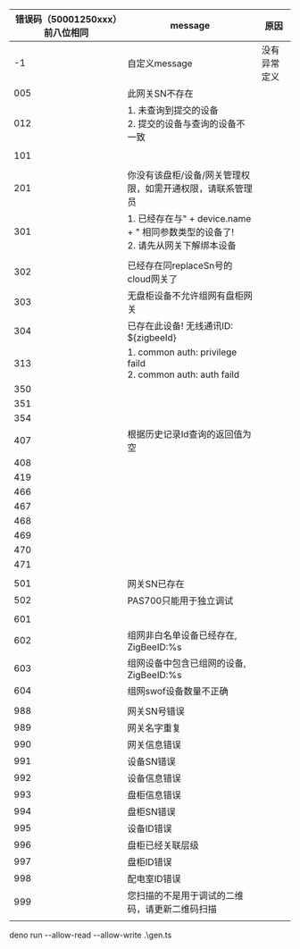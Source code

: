 | 错误码（50001250xxx）前八位相同 | message                                                      | 原因         |
| ------------------------------- | ------------------------------------------------------------ | ------------ |
| -1                              | 自定义message                                                | 没有异常定义 |
| 005                             | 此网关SN不存在                                               |              |
| 012                             | 1. 未查询到提交的设备<br />2. 提交的设备与查询的设备不一致   |              |
|                                 |                                                              |              |
| 101                             |                                                              |              |
|                                 |                                                              |              |
| 201                             | 你没有该盘柜/设备/网关管理权限，如需开通权限，请联系管理员   |              |
| 301                             | 1. 已经存在与" + device.name + " 相同参数类型的设备了! <br />2. 请先从网关下解绑本设备 |              |
|                                 |                                                              |              |
| 302                             | 已经存在同replaceSn号的cloud网关了                           |              |
| 303                             | 无盘柜设备不允许组网有盘柜网关                               |              |
| 304                             | 已存在此设备! 无线通讯ID: ${zigbeeId}                        |              |
| 313                             | 1. common auth: privilege faild<br />2. common auth: auth faild |              |
| 350                             |                                                              |              |
| 351                             |                                                              |              |
| 354                             |                                                              |              |
| 407                             | 根据历史记录Id查询的返回值为空                               |              |
| 408                             |                                                              |              |
| 419                             |                                                              |              |
| 466                             |                                                              |              |
| 467                             |                                                              |              |
| 468                             |                                                              |              |
| 469                             |                                                              |              |
| 470                             |                                                              |              |
| 471                             |                                                              |              |
|                                 |                                                              |              |
| 501                             | 网关SN已存在                                                 |              |
| 502                             | PAS700只能用于独立调试                                       |              |
|                                 |                                                              |              |
| 601                             |                                                              |              |
| 602                             | 组网非白名单设备已经存在, ZigBeeID:%s                        |              |
| 603                             | 组网设备中包含已组网的设备, ZigBeeID:%s                      |              |
| 604                             | 组网swof设备数量不正确                                       |              |
|                                 |                                                              |              |
| 988                             | 网关SN号错误                                                 |              |
| 989                             | 网关名字重复                                                 |              |
| 990                             | 网关信息错误                                                 |              |
| 991                             | 设备SN错误                                                   |              |
| 992                             | 设备信息错误                                                 |              |
| 993                             | 盘柜信息错误                                                 |              |
| 994                             | 盘柜SN错误                                                   |              |
| 995                             | 设备ID错误                                                   |              |
| 996                             | 盘柜已经关联层级                                             |              |
| 997                             | 盘柜ID错误                                                   |              |
| 998                             | 配电室ID错误                                                 |              |
| 999                             | 您扫描的不是用于调试的二维码，请更新二维码扫描               |              |
|                                 |                                                              |              |



deno run --allow-read --allow-write .\gen.ts